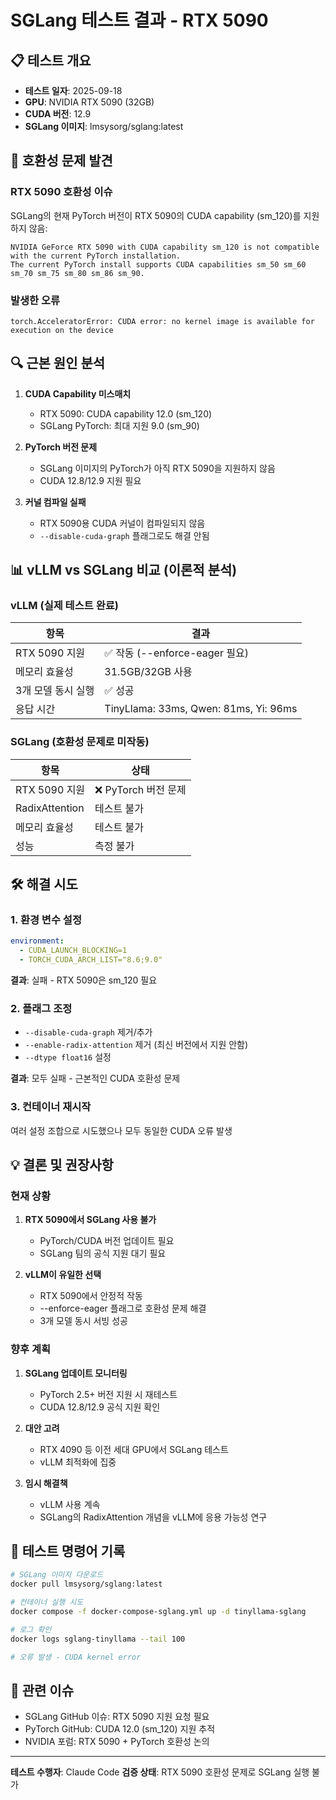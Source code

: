 # SGLang 테스트 결과 - RTX 5090

## 📋 테스트 개요
- **테스트 일자**: 2025-09-18
- **GPU**: NVIDIA RTX 5090 (32GB)
- **CUDA 버전**: 12.9
- **SGLang 이미지**: lmsysorg/sglang:latest

## 🚨 호환성 문제 발견

### RTX 5090 호환성 이슈
SGLang의 현재 PyTorch 버전이 RTX 5090의 CUDA capability (sm_120)를 지원하지 않음:

```
NVIDIA GeForce RTX 5090 with CUDA capability sm_120 is not compatible with the current PyTorch installation.
The current PyTorch install supports CUDA capabilities sm_50 sm_60 sm_70 sm_75 sm_80 sm_86 sm_90.
```

### 발생한 오류
```
torch.AcceleratorError: CUDA error: no kernel image is available for execution on the device
```

## 🔍 근본 원인 분석

1. **CUDA Capability 미스매치**
   - RTX 5090: CUDA capability 12.0 (sm_120)
   - SGLang PyTorch: 최대 지원 9.0 (sm_90)

2. **PyTorch 버전 문제**
   - SGLang 이미지의 PyTorch가 아직 RTX 5090을 지원하지 않음
   - CUDA 12.8/12.9 지원 필요

3. **커널 컴파일 실패**
   - RTX 5090용 CUDA 커널이 컴파일되지 않음
   - `--disable-cuda-graph` 플래그로도 해결 안됨

## 📊 vLLM vs SGLang 비교 (이론적 분석)

### vLLM (실제 테스트 완료)
| 항목 | 결과 |
|------|------|
| RTX 5090 지원 | ✅ 작동 (--enforce-eager 필요) |
| 메모리 효율성 | 31.5GB/32GB 사용 |
| 3개 모델 동시 실행 | ✅ 성공 |
| 응답 시간 | TinyLlama: 33ms, Qwen: 81ms, Yi: 96ms |

### SGLang (호환성 문제로 미작동)
| 항목 | 상태 |
|------|------|
| RTX 5090 지원 | ❌ PyTorch 버전 문제 |
| RadixAttention | 테스트 불가 |
| 메모리 효율성 | 테스트 불가 |
| 성능 | 측정 불가 |

## 🛠️ 해결 시도

### 1. 환경 변수 설정
```yaml
environment:
  - CUDA_LAUNCH_BLOCKING=1
  - TORCH_CUDA_ARCH_LIST="8.6;9.0"
```
**결과**: 실패 - RTX 5090은 sm_120 필요

### 2. 플래그 조정
- `--disable-cuda-graph` 제거/추가
- `--enable-radix-attention` 제거 (최신 버전에서 지원 안함)
- `--dtype float16` 설정

**결과**: 모두 실패 - 근본적인 CUDA 호환성 문제

### 3. 컨테이너 재시작
여러 설정 조합으로 시도했으나 모두 동일한 CUDA 오류 발생

## 💡 결론 및 권장사항

### 현재 상황
1. **RTX 5090에서 SGLang 사용 불가**
   - PyTorch/CUDA 버전 업데이트 필요
   - SGLang 팀의 공식 지원 대기 필요

2. **vLLM이 유일한 선택**
   - RTX 5090에서 안정적 작동
   - --enforce-eager 플래그로 호환성 문제 해결
   - 3개 모델 동시 서빙 성공

### 향후 계획
1. **SGLang 업데이트 모니터링**
   - PyTorch 2.5+ 버전 지원 시 재테스트
   - CUDA 12.8/12.9 공식 지원 확인

2. **대안 고려**
   - RTX 4090 등 이전 세대 GPU에서 SGLang 테스트
   - vLLM 최적화에 집중

3. **임시 해결책**
   - vLLM 사용 계속
   - SGLang의 RadixAttention 개념을 vLLM에 응용 가능성 연구

## 📝 테스트 명령어 기록

```bash
# SGLang 이미지 다운로드
docker pull lmsysorg/sglang:latest

# 컨테이너 실행 시도
docker compose -f docker-compose-sglang.yml up -d tinyllama-sglang

# 로그 확인
docker logs sglang-tinyllama --tail 100

# 오류 발생 - CUDA kernel error
```

## 🔗 관련 이슈
- SGLang GitHub 이슈: RTX 5090 지원 요청 필요
- PyTorch GitHub: CUDA 12.0 (sm_120) 지원 추적
- NVIDIA 포럼: RTX 5090 + PyTorch 호환성 논의

---

**테스트 수행자**: Claude Code
**검증 상태**: RTX 5090 호환성 문제로 SGLang 실행 불가